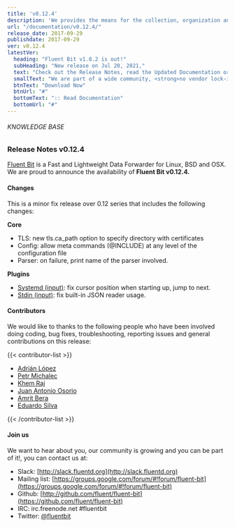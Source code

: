 ```yaml
---
title: 'v0.12.4'
description: 'We provides the means for the collection, organization and computerized retrieval of knowledgeand Lightweight Data Forwarder for Linux, BSD and OSX. We are proud to announce the availability of Fluent Bit v0.12.4.'
url: "/documentation/v0.12.4/"
release_date: 2017-09-29
publishdate: 2017-09-29
ver: v0.12.4
latestVer:
  heading: "Fluent Bit v1.8.2 is out!"
  subHeading: "New release on Jul 20, 2021,"
  text: "Check out the Release Notes, read the Updated Documentation or jump directly to the Downloads Section."
  smallText: "We are part of a wide community, <strong>no vendor lock-in.</strong>"
  btnText: "Download Now"
  btnUrl: "#"
  bottomText: ":: Read Documentation"
  bottomUrl: "#"
---
```



###### KNOWLEDGE BASE

### Release Notes v0.12.4

[Fluent Bit](https://fluentbit.io/) is a Fast and Lightweight Data Forwarder for Linux, BSD and OSX. We are proud to announce the availability of **Fluent Bit v0.12.4.**

#### Changes

This is a minor fix release over 0.12 series that includes the following changes:

**Core**

* TLS: new tls.ca_path option to specify directory with certificates
* Config: allow meta commands (@INCLUDE) at any level of the configuration file
* Parser: on failure, print name of the parser involved.
  
**Plugins**

* [Systemd (input)](https://fluentbit.io/documentation/0.12/input/systemd): fix cursor position when starting up, jump to next.
* [Stdin (input)](https://fluentbit.io/documentation/0.12/input/systemd): fix built-in JSON reader usage.

#### Contributors

We would like to thanks to the following people who have been involved doing coding, bug fixes, troubleshooting, reporting issues and general contributions on this release:

{{< contributor-list >}}

* [Adrián López](https://github.com/adrianlzt)
* [Petr Michalec](https://github.com/epcim)
* [Khem Raj](https://github.com/kraj)
* [Juan Antonio Osorio](https://github.com/JAORMX)
* [Amrit Bera](https://github.com/amritb)
* [Eduardo Silva](https://github.com/edsiper)

{{< /contributor-list >}}

#### Join us

We want to hear about you, our community is growing and you can be part of it!, you can contact us at:

* Slack: [http://slack.fluentd.org](http://slack.fluentd.org)
* Mailing list: [https://groups.google.com/forum/#!forum/fluent-bit](https://groups.google.com/forum/#!forum/fluent-bit)
* Github: [http://github.com/fluent/fluent-bit](https://github.com/fluent/fluent-bit)
* IRC: irc.freenode.net #fluentbit
* Twitter: [@fluentbit](https://twitter.com/fluentbit)